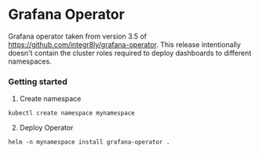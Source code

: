 # Grafana Operator

Grafana operator taken from version 3.5 of https://github.com/integr8ly/grafana-operator. This release intentionally doesn't contain the cluster roles required to deploy dashboards to different namespaces.

### Getting started

1. Create namespace
```
kubectl create namespace mynamespace
```

2. Deploy Operator
```
helm -n mynamespace install grafana-operator . 
```
